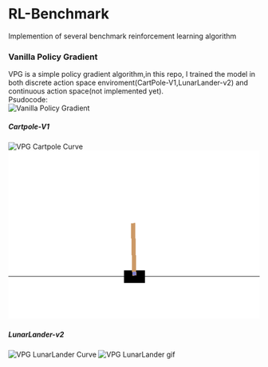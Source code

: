 # RL-Benchmark
Implemention of several benchmark reinforcement learning algorithm
### Vanilla Policy Gradient
VPG is a simple policy gradient algorithm,in this repo, I trained the model in both discrete 
action space enviroment(CartPole-V1,LunarLander-v2) and continuous action space(not implemented yet). <br>
Psudocode:<br>
![Vanilla Policy Gradient](https://github.com/Jthon/RL-Benchmark/tree/master/Vanilla_PG/result/vpn.png)
##### Cartpole-V1 
![VPG Cartpole Curve](https://github.com/Jthon/RL-Benchmark/tree/master/Vanilla_PG/result/vpn.png)
![VPG Cartpole gif](https://github.com/Jthon/RL-Benchmark/blob/master/Vanilla_PG/result/CartPole-v1/epi%3D1000.gif)
##### LunarLander-v2
![VPG LunarLander Curve](https://github.com/Jthon/RL-Benchmark/tree/master/Vanilla_PG/result/vpn.png)
![VPG LunarLander gif](https://github.com/Jthon/RL-Benchmark/blob/master/Vanilla_PG/result/LunarLander-v2/epi%3D8900.gif)



